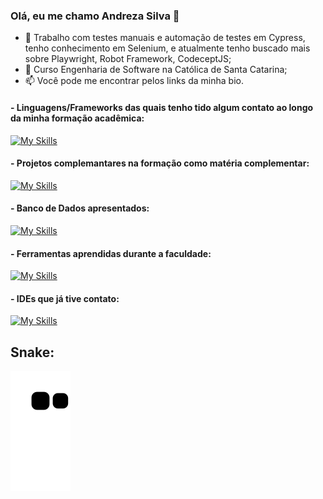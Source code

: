 ### Olá, eu me chamo Andreza Silva 👋


- 🔭 Trabalho com testes manuais e automação de testes em Cypress, tenho conhecimento em Selenium, e atualmente tenho buscado mais sobre Playwright, Robot Framework, CodeceptJS;
- 🌱 Curso Engenharia de Software na Católica de Santa Catarina;
- 📫 Você pode me encontrar pelos links da minha bio.

#### - Linguagens/Frameworks das quais tenho tido algum contato ao longo da minha formação acadêmica: 

[![My Skills](https://skillicons.dev/icons?i=html,css,js,c,python,java,spring)](https://skillicons.dev)

#### - Projetos complemantares na formação como matéria complementar: 

[![My Skills](https://skillicons.dev/icons?i=godot,arduino)](https://skillicons.dev)

#### - Banco de Dados apresentados:

[![My Skills](https://skillicons.dev/icons?i=mysql,mongodb)](https://skillicons.dev)

#### - Ferramentas aprendidas durante a faculdade:

[![My Skills](https://skillicons.dev/icons?i=docker,figma,linux,nginx,git)](https://skillicons.dev)

#### - IDEs que já tive contato:

[![My Skills](https://skillicons.dev/icons?i=vscode,eclipse,idea)](https://skillicons.dev)


## Snake:
![snake animation](https://github.com/anddreza/anddreza/blob/output/github-contribution-grid-snake2.svg)
